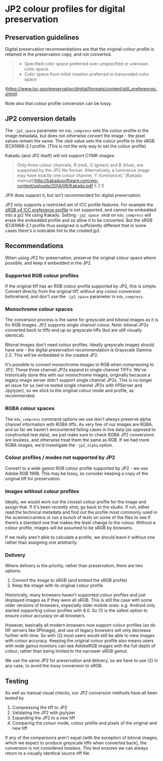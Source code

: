# JP2 colour profiles for digital preservation

## Preservation guidelines

Digital preservation recommendations are that the original colour profile is retained in the preservation copy, and not converted.
> - Specified color space preferred over unspecified or unknown color space.
> - Color space from initial creation preferred to transcoded color space

(https://www.loc.gov/preservation/digital/formats/content/still_preferences.shtml) 

Note also that colour profile conversion can be lossy.

## JP2 conversion details

The `-jp2_space` parameter on `kdu_compress` sets the colour profile in the image metadata, but does not otherwise convert the image - the pixel values remain the same. The `sRGB` value sets the colour profile to the sRGB IEC61966-2.1 profile. (This is not the only way to set the colour profile)

Kakadu (and JP2 itself) will not support CYMK images:

> Only three colour channels, R (red), G (green) and B (blue), are supported by the JP2 file format. Alternatively, a luminance image may have exactly one colour channel, Y (luminance).' [Kakadu manual](http://kakadusoftware.com/wp-content/uploads/2014/06/Kakadu.pdf 5.2.1)

JPX does support it, but isn't recommended for digital preservation.

JP2 only supports a restricted set of ICC profile features. For example the [sRGB v4 ICC preference profile](http://www.color.org/srgbprofiles.xalter#v4pref) is not supported, and cannot be embedded into a jp2 file using Kakadu. Setting `-jp2_space sRGB` on `kdu_compress` will erase the embedded profile and so allow it to be converted. But the sRGB IEC61966-2.1 profile thus assigned is sufficiently different that in some cases there's a noticable tint to the created jp2.

## Recommendations

When using JP2 for preservation, preserve the original colour space where possible, and keep it embedded in the JP2.

### Supported RGB colour profiles
If the original tiff has an RGB colour profile supported by JP2, this is simple. Convert directly from the original tiff, without any colour conversion beforehand, and don't use the `-jp2_space` parameter in `kdu_compress`.

### Monochrome colour spaces
The conversion process is the same for greyscale and bitonal images as it is for RGB images. JP2 supports single channel colour. Note: bitonal JP2s converted back to tiffs end up as greyscale tiffs (but are still visually identical).

Bitonal images don't need colour profiles. Ideally greyscale images should have one - the digital preservation recommendation is Grayscale Gamma 2.2. This will be embedded in the created JP2.

It's possible to convert monochrome images to RGB when compressing to JP2. These three channel JP2s expand to single channel TIFFs. We've historically done this with our monochrome images, originally because a legacy image server didn't support single channel JP2s. This is no longer an issue for us (we've tested single channel JP2s with IIPServer and Jpylyzer), so we stick to the original colour mode and profile, as recommended.

### RGBA colour spaces
The `kdu_compress` command options we use don't always preserve alpha channel information with RGBA tiffs. As very few of our images are RGBA, and so far we haven't encountered failing cases in live data (as opposed to constructed test data), we just make sure to check RGBA JP2 conversions are lossless, and otherwise treat them the same as RGB. If we had more RGBA images, we'd investigate the `-jp2_alpha` option. 

### Colour profiles / modes not supported by JP2
Convert to a wide gamut RGB colour profile supported by JP2 - we use Adobe RGB 1998. This may be lossy, so consider keeping a copy of the original tiff for preservation.

### Images without colour profiles
Ideally, we would work out the closest colour profile for the image and assign that. If it's been recently shot, go back to the studio. If not, either read the technical metadata and find out the profile most commonly used in the scanner/camera or run a bunch of tests on some of the files to see if there’s a standard one that makes the least change to the colour. Without a colour profile, images will be assumed to be sRGB by browsers.

If we really aren't able to calculate a profile, we should leave it without one rather than assigning one arbitrarily.

### Delivery

Where delivery is the priority, rather than preservation, there are two options:

1. Convert the image to sRGB (and embed the sRGB profile)
2. Keep the image with its original colour profile

Historically, many browsers haven't supported colour profiles and just displayed images as if they were all sRGB. This is still the case with some older versions of browsers, especially older mobile ones: e.g. Android only started supporting colour profiles with 8.0. So (1) is the safest option to ensure colour accuracy on all browsers.

However, basically all modern browsers now support colour profiles (as do IIIF servers like IIPImage), and use of legacy browsers will only decrease further with time. So with (2) most users would still be able to view images with colour accuracy. Keeping the original colour profile also means users with wide gamut monitors can see AdobeRGB images with the full depth of colour, rather than being limited to the narrower sRGB gamut.

We use the same JP2 for preservation and delivery, so we have to use (2) in any case, to avoid the lossy conversion to sRGB.

## Testing

As well as manual visual checks, our JP2 conversion methods have all been tested by
1. Compressing the tiff to JP2
2. Validating the JP2 with jpylyzer
2. Expanding the JP2 to a new tiff
3. Comparing the colour mode, colour profile and pixels of the original and new tiff

If any of the comparisons aren't equal (with the exception of bitonal images, which we expect to produce greyscale tiffs when converted back), the conversion is not considered lossless. This test ensures we can always return to a visually identical source tiff file.